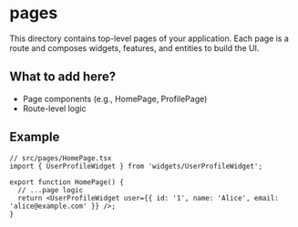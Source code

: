 # pages

This directory contains top-level pages of your application. Each page is a route and composes widgets, features, and entities to build the UI.

## What to add here?
- Page components (e.g., HomePage, ProfilePage)
- Route-level logic

## Example
```
// src/pages/HomePage.tsx
import { UserProfileWidget } from 'widgets/UserProfileWidget';

export function HomePage() {
  // ...page logic
  return <UserProfileWidget user={{ id: '1', name: 'Alice', email: 'alice@example.com' }} />;
} 
